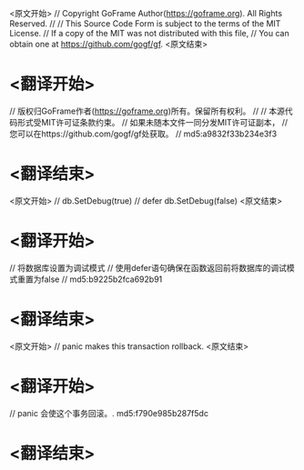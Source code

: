 
<原文开始>
// Copyright GoFrame Author(https://goframe.org). All Rights Reserved.
//
// This Source Code Form is subject to the terms of the MIT License.
// If a copy of the MIT was not distributed with this file,
// You can obtain one at https://github.com/gogf/gf.
<原文结束>

# <翻译开始>
// 版权归GoFrame作者(https://goframe.org)所有。保留所有权利。
//
// 本源代码形式受MIT许可证条款约束。
// 如果未随本文件一同分发MIT许可证副本，
// 您可以在https://github.com/gogf/gf处获取。
// md5:a9832f33b234e3f3
# <翻译结束>


<原文开始>
	// db.SetDebug(true)
	// defer db.SetDebug(false)
<原文结束>

# <翻译开始>
// 将数据库设置为调试模式
// 使用defer语句确保在函数返回前将数据库的调试模式重置为false
// md5:b9225b2fca692b91
# <翻译结束>


<原文开始>
// panic makes this transaction rollback.
<原文结束>

# <翻译开始>
// panic 会使这个事务回滚。. md5:f790e985b287f5dc
# <翻译结束>

